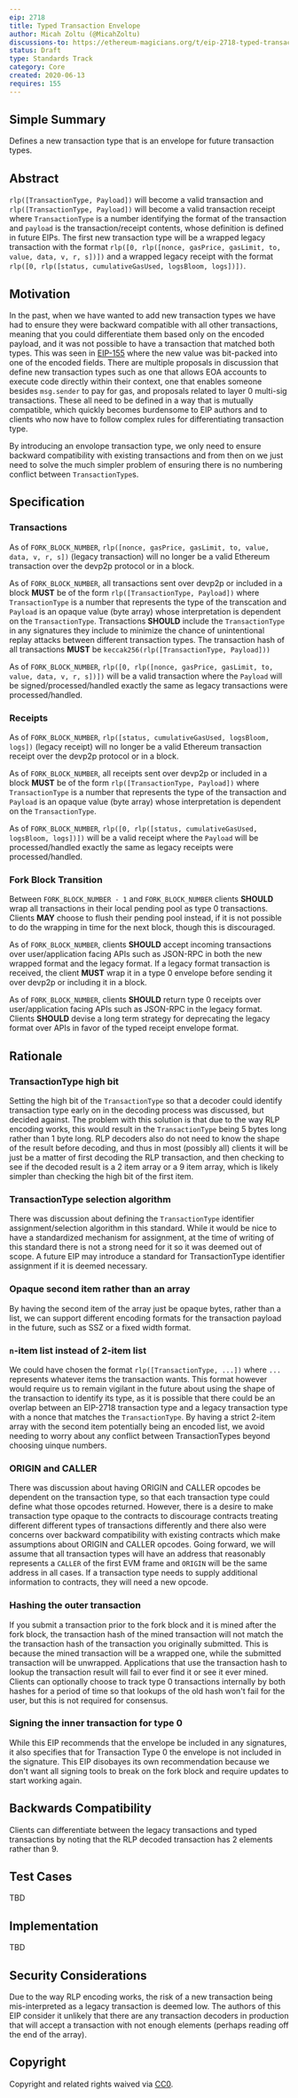 ```yaml
---
eip: 2718
title: Typed Transaction Envelope
author: Micah Zoltu (@MicahZoltu)
discussions-to: https://ethereum-magicians.org/t/eip-2718-typed-transaction-envelope/4355
status: Draft
type: Standards Track
category: Core
created: 2020-06-13
requires: 155
---
```


## Simple Summary
Defines a new transaction type that is an envelope for future transaction types.

## Abstract
`rlp([TransactionType, Payload])` will become a valid transaction and `rlp([TransactionType, Payload])` will become a valid transaction receipt where `TransactionType` is a number identifying the format of the transaction and `payload` is the transaction/receipt contents, whose definition is defined in future EIPs.  The first new transaction type will be a wrapped legacy transaction with the format `rlp([0, rlp([nonce, gasPrice, gasLimit, to, value, data, v, r, s])])` and a wrapped legacy receipt with the format `rlp([0, rlp([status, cumulativeGasUsed, logsBloom, logs])])`.

## Motivation
In the past, when we have wanted to add new transaction types we have had to ensure they were backward compatible with all other transactions, meaning that you could differentiate them based only on the encoded payload, and it was not possible to have a transaction that matched both types.  This was seen in [EIP-155](./eip-155.md) where the new value was bit-packed into one of the encoded fields.  There are multiple proposals in discussion that define new transaction types such as one that allows EOA accounts to execute code directly within their context, one that enables someone besides `msg.sender` to pay for gas, and proposals related to layer 0 multi-sig transactions.  These all need to be defined in a way that is mutually compatible, which quickly becomes burdensome to EIP authors and to clients who now have to follow complex rules for differentiating transaction type.

By introducing an envolope transaction type, we only need to ensure backward compatibility with existing transactions and from then on we just need to solve the much simpler problem of ensuring there is no numbering conflict between `TransactionType`s.

## Specification
### Transactions
As of `FORK_BLOCK_NUMBER`, `rlp([nonce, gasPrice, gasLimit, to, value, data, v, r, s])` (legacy transaction) will no longer be a valid Ethereum transaction over the devp2p protocol or in a block.

As of `FORK_BLOCK_NUMBER`, all transactions sent over devp2p or included in a block **MUST** be of the form `rlp([TransactionType, Payload])` where `TransactionType` is a number that represents the type of the transcation and `Payload` is an opaque value (byte array) whose interpretation is dependent on the `TransactionType`.  Transactions **SHOULD** include the `TransactionType` in any signatures they include to minimize the chance of unintentional replay attacks between different transaction types.  The transaction hash of all transactions **MUST** be `keccak256(rlp([TransactionType, Payload]))`

As of `FORK_BLOCK_NUMBER`, `rlp([0, rlp([nonce, gasPrice, gasLimit, to, value, data, v, r, s])])` will be a valid transaction where the `Payload` will be signed/processed/handled exactly the same as legacy transactions were processed/handled.

### Receipts
As of `FORK_BLOCK_NUMBER`, `rlp([status, cumulativeGasUsed, logsBloom, logs])` (legacy receipt) will no longer be a valid Ethereum transaction receipt over the devp2p protocol or in a block.

As of `FORK_BLOCK_NUMBER`, all receipts sent over devp2p or included in a block **MUST** be of the form `rlp([TransactionType, Payload])` where `TransactionType` is a number that represents the type of the transaction and `Payload` is an opaque value (byte array) whose interpretation is dependent on the `TransactionType`.

As of `FORK_BLOCK_NUMBER`, `rlp([0, rlp([status, cumulativeGasUsed, logsBloom, logs])])` will be a valid receipt where the `Payload` will be processed/handled exactly the same as legacy receipts were processed/handled.

### Fork Block Transition
Between `FORK_BLOCK_NUMBER - 1` and `FORK_BLOCK_NUMBER` clients **SHOULD** wrap all transactions in their local pending pool as type 0 transactions.  Clients **MAY** choose to flush their pending pool instead, if it is not possible to do the wrapping in time for the next block, though this is discouraged.

As of `FORK_BLOCK_NUMBER`, clients **SHOULD** accept incoming transactions over user/application facing APIs such as JSON-RPC in both the new wrapped format and the legacy format.  If a legacy format transaction is received, the client **MUST** wrap it in a type 0 envelope before sending it over devp2p or including it in a block.

As of `FORK_BLOCK_NUMBER`, clients **SHOULD** return type 0 receipts over user/application facing APIs such as JSON-RPC in the legacy format.  Clients **SHOULD** devise a long term strategy for deprecating the legacy format over APIs in favor of the typed receipt envelope format.

## Rationale
### TransactionType high bit
Setting the high bit of the `TransactionType` so that a decoder could identify transaction type early on in the decoding process was discussed, but decided against.  The problem with this solution is that due to the way RLP encoding works, this would result in the `TransactionType` being 5 bytes long rather than 1 byte long.  RLP decoders also do not need to know the shape of the result before decoding, and thus in most (possibly all) clients it will be just be a matter of first decoding the RLP transaction, and then checking to see if the decoded result is a 2 item array or a 9 item array, which is likely simpler than checking the high bit of the first item.
### TransactionType selection algorithm
There was discussion about defining the `TransactionType` identifier assignment/selection algorithm in this standard.  While it would be nice to have a standardized mechanism for assignment, at the time of writing of this standard there is not a strong need for it so it was deemed out of scope.  A future EIP may introduce a standard for TransactionType identifier assignment if it is deemed necessary.
### Opaque second item rather than an array
By having the second item of the array just be opaque bytes, rather than a list, we can support different encoding formats for the transaction payload in the future, such as SSZ or a fixed width format.
### `n`-item list instead of 2-item list
We could have chosen the format `rlp([TransactionType, ...])` where `...` represents whatever items the transaction wants.  This format however would require us to remain vigilant in the future about using the shape of the transaction to identify its type, as it is possible that there could be an overlap between an EIP-2718 transaction type and a legacy transaction type with a nonce that matches the `TransactionType`.  By having a strict 2-item array with the second item potentially being an encoded list, we avoid needing to worry about any conflict between TransactionTypes beyond choosing uinque numbers.
### ORIGIN and CALLER
There was discussion about having ORIGIN and CALLER opcodes be dependent on the transaction type, so that each transaction type could define what those opcodes returned.  However, there is a desire to make transaction type opaque to the contracts to discourage contracts treating different different types of transactions differently and there also were concerns over backward compatibility with existing contracts which make assumptions about ORIGIN and CALLER opcodes.  Going forward, we will assume that all transaction types will have an address that reasonably represents a `CALLER` of the first EVM frame and `ORIGIN` will be the same address in all cases.  If a transaction type needs to supply additional information to contracts, they will need a new opcode.
### Hashing the outer transaction
If you submit a transaction prior to the fork block and it is mined after the fork block, the transaction hash of the mined transaction will not match the the transaction hash of the transaction you originally submitted.  This is because the mined transaction will be a wrapped one, while the submitted transaction will be unwrapped.  Applications that use the transaction hash to lookup the transaction result will fail to ever find it or see it ever mined.  Clients can optionally choose to track type 0 transactions internally by both hashes for a period of time so that lookups of the old hash won't fail for the user, but this is not required for consensus.
### Signing the inner transaction for type 0
While this EIP recommends that the envelope be included in any signatures, it also specifies that for Transaction Type 0 the envelope is not included in the signature.  This EIP disobayes its own recommendation because we don't want all signing tools to break on the fork block and require updates to start working again.

## Backwards Compatibility
Clients can differentiate between the legacy transactions and typed transactions by noting that the RLP decoded transaction has 2 elements rather than 9.

## Test Cases
TBD

## Implementation
TBD

## Security Considerations
Due to the way RLP encoding works, the risk of a new transaction being mis-interpreted as a legacy transaction is deemed low.  The authors of this EIP consider it unlikely that there are any transaction decoders in production that will accept a transaction with not enough elements (perhaps reading off the end of the array).

## Copyright
Copyright and related rights waived via [CC0](https://creativecommons.org/publicdomain/zero/1.0/).
